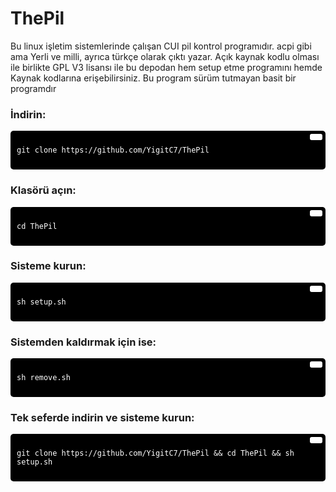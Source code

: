 # ThePil

Bu linux işletim sistemlerinde çalışan CUI pil kontrol programıdır.
acpi gibi ama Yerli ve milli, ayrıca türkçe olarak çıktı yazar.
Açık kaynak kodlu olması ile birlikte GPL V3 lisansı ile bu depodan hem setup etme programını hemde Kaynak kodlarına erişebilirsiniz. Bu program sürüm tutmayan basit bir programdır

### İndirin:
<div style="background-color:#000; color:#fff; padding:10px; border-radius:5px; position:relative;">
  <button style="position:absolute; top:5px; right:5px; background-color:#fff; border:none; color:#000; padding:5px 10px; border-radius:3px;" onclick="navigator.clipboard.writeText('git clone https://github.com/YigitC7/ThePil')"></button>
  <pre><code>git clone https://github.com/YigitC7/ThePil</code></pre>
</div>

### Klasörü açın:
<div style="background-color:#000; color:#fff; padding:10px; border-radius:5px; position:relative;">
  <button style="position:absolute; top:5px; right:5px; background-color:#fff; border:none; color:#000; padding:5px 10px; border-radius:3px;" onclick="navigator.clipboard.writeText('cd ThePil')"></button>
  <pre><code>cd ThePil</code></pre>
</div>

### Sisteme kurun:
<div style="background-color:#000; color:#fff; padding:10px; border-radius:5px; position:relative;">
  <button style="position:absolute; top:5px; right:5px; background-color:#fff; border:none; color:#000; padding:5px 10px; border-radius:3px;" onclick="navigator.clipboard.writeText('sh setup.sh')"></button>
  <pre><code>sh setup.sh</code></pre>
</div>

### Sistemden kaldırmak için ise:
<div style="background-color:#000; color:#fff; padding:10px; border-radius:5px; position:relative;">
  <button style="position:absolute; top:5px; right:5px; background-color:#fff; border:none; color:#000; padding:5px 10px; border-radius:3px;" onclick="navigator.clipboard.writeText('sh remove.sh')"></button>
  <pre><code>sh remove.sh</code></pre>
</div>


### Tek seferde indirin ve sisteme kurun:
<div style="background-color:#000; color:#fff; padding:10px; border-radius:5px; position:relative;">
  <button style="position:absolute; top:5px; right:5px; background-color:#fff; border:none; color:#000; padding:5px 10px; border-radius:3px;" onclick="navigator.clipboard.writeText('git clone https://github.com/YigitC7/ThePil && cd ThePil && sh setup.sh')"></button>
  <pre><code>git clone https://github.com/YigitC7/ThePil && cd ThePil && sh setup.sh</code></pre>
</div>

